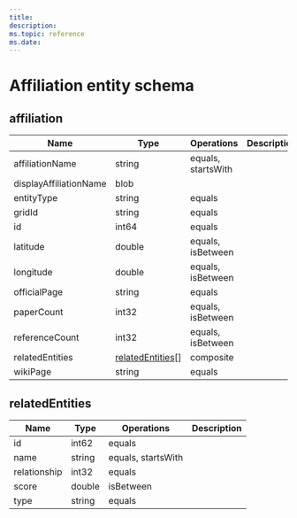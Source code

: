 ```yaml
---
title: 
description: 
ms.topic: reference
ms.date: 
---
```


# Affiliation entity schema

## affiliation

Name | Type | Operations | Description
--- | --- | --- | ---
affiliationName | string | equals, startsWith |
displayAffiliationName | blob | |
entityType | string | equals |
gridId | string | equals |
id | int64 | equals |
latitude | double | equals, isBetween |
longitude | double | equals, isBetween |
officialPage | string | equals |
paperCount | int32 | equals, isBetween |
referenceCount | int32 | equals, isBetween |
relatedEntities | [relatedEntities](#relatedEntities)[] | composite |
wikiPage | string | equals |

## relatedEntities

Name | Type | Operations | Description
--- | --- | --- | ---
id | int62 | equals |
name | string | equals, startsWith |
relationship | int32 | equals |
score | double | isBetween |
type | string | equals |